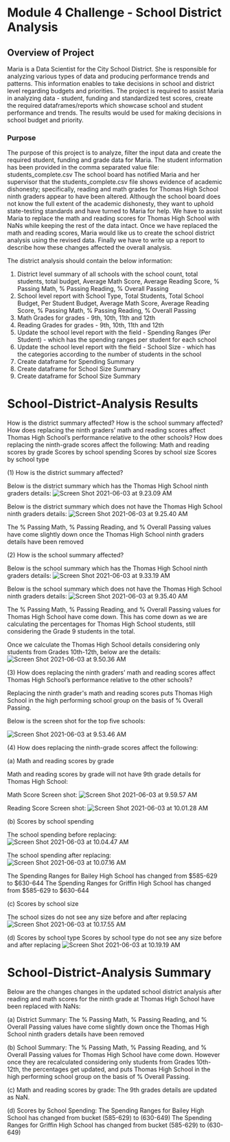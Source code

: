 # Module 4 Challenge - School District Analysis

## Overview of Project

Maria is a Data Scientist for the City School District. She is responsible for analyzing various types of data and producing performance trends and patterns. This information enables to take decisions in school and district level regarding budgets and priorities.
The project is required to assist Maria in analyzing data - student, funding and standardized test scores, create the required dataframes/reports which showcase school and student performance and trends. The results would be used for making decisions in school budget and priority.


### Purpose

The purpose of this project is to analyze, filter the input data and create the required student, funding and grade data for Maria.
The student information has been provided in the comma separated value file: students_complete.csv
The school board has notified Maria and her supervisor that the students_complete.csv file shows evidence of academic dishonesty; specifically, reading and math grades for Thomas High School ninth graders appear to have been altered. 
Although the school board does not know the full extent of the academic dishonesty, they want to uphold state-testing standards and have turned to Maria for help. 
We have to assist Maria to replace the math and reading scores for Thomas High School with NaNs while keeping the rest of the data intact. Once we have replaced the math and reading scores, Maria would like us to create the school district analysis using the revised data.
Finally we have to write up a report to describe how these changes affected the overall analysis.

The district analysis should contain the below information:

1. District level summary of all schools with the school count, total students, total budget, Average Math Score, Average Reading Score, % Passing Math, % Passing Reading, % Overall Passing
2. School level report with School Type, Total Students, Total School Budget, Per Student Budget, Average Math Score, Average Reading Score, % Passing Math, % Passing Reading, % Overall Passing
3. Math Grades for grades - 9th, 10th, 11th and 12th
4. Reading Grades for grades - 9th, 10th, 11th and 12th
5. Update the school level report with the field - Spending Ranges (Per Student) - which has the spending ranges per student for each school
6. Update the school level report with the field - School Size - which has the categories according to the number of students in the school
7. Create dataframe for Spending Summary
8. Create dataframe for School Size Summary
9. Create dataframe for School Size Summary



# School-District-Analysis Results

How is the district summary affected?
How is the school summary affected?
How does replacing the ninth graders’ math and reading scores affect Thomas High School’s performance relative to the other schools?
How does replacing the ninth-grade scores affect the following:
Math and reading scores by grade
Scores by school spending
Scores by school size
Scores by school type

(1) How is the district summary affected?

Below is the district summary which has the Thomas High School ninth graders details:
![Screen Shot 2021-06-03 at 9.23.09 AM](https://i.imgur.com/fPXELe8.png)

Below is the district summary which does not have the Thomas High School ninth graders details:
![Screen Shot 2021-06-03 at 9.25.40 AM](https://i.imgur.com/XKrLc6v.png)

The % Passing Math, % Passing Reading, and % Overall Passing values have come slightly down once the Thomas High School ninth graders details have been removed

(2) How is the school summary affected?

 Below is the school summary which has the Thomas High School ninth graders details:
![Screen Shot 2021-06-03 at 9.33.19 AM](https://i.imgur.com/eARZHoZ.png)

Below is the school summary which does not have the Thomas High School ninth graders details:
![Screen Shot 2021-06-03 at 9.35.40 AM](https://i.imgur.com/Ibi1a8e.png)

The % Passing Math, % Passing Reading, and % Overall Passing values for Thomas High School have come down. This has come down as we are calculating the percentages for Thomas High School students, still considering the Grade 9 students in the total.

Once we calculate the Thomas High School details considering only students from Grades 10th-12th, below are the details:
![Screen Shot 2021-06-03 at 9.50.36 AM](https://i.imgur.com/j5Anr3P.png)

(3)  How does replacing the ninth graders’ math and reading scores affect Thomas High School’s performance relative to the other schools?

Replacing the ninth grader's math and reading scores puts Thomas High School in the high performing school group on the basis of % Overall Passing.

Below is the screen shot for the top five schools:

![Screen Shot 2021-06-03 at 9.53.46 AM](https://i.imgur.com/o6FvuKf.png)




(4) How does replacing the ninth-grade scores affect the following:

(a) Math and reading scores by grade

Math and reading scores by grade will not have 9th grade details for Thomas High School:

Math Score Screen shot:
![Screen Shot 2021-06-03 at 9.59.57 AM](https://i.imgur.com/3etk7uR.png)

Reading Score Screen shot:
![Screen Shot 2021-06-03 at 10.01.28 AM](https://i.imgur.com/uuCWdXH.png)

(b) Scores by school spending

The school spending before replacing:
![Screen Shot 2021-06-03 at 10.04.47 AM](https://i.imgur.com/Ej9YOe1.png)

The school spending after replacing:
![Screen Shot 2021-06-03 at 10.07.16 AM](https://i.imgur.com/jcIjuuA.png)

The Spending Ranges for Bailey High School has changed from $585-629 to $630-644
The Spending Ranges for Griffin High School has changed from $585-629 to $630-644

(c) Scores by school size

The school sizes do not see any size before and after replacing
![Screen Shot 2021-06-03 at 10.17.55 AM](https://i.imgur.com/dvfoOiy.png)


(d) Scores by school type
Scores by school type do not see any size before and after replacing
![Screen Shot 2021-06-03 at 10.19.19 AM](https://i.imgur.com/82cxzXE.png)


# School-District-Analysis Summary

Below are the changes changes in the updated school district analysis after reading and math scores for the ninth grade at Thomas High School have been replaced with NaNs:

(a) District Summary:  The % Passing Math, % Passing Reading, and % Overall Passing values have come slightly down once the Thomas High School ninth graders details have been removed

(b) School Summary: The % Passing Math, % Passing Reading, and % Overall Passing values for Thomas High School have come down. However once they are recalculated considering only students from Grades 10th-12th, the percentages get updated, and puts Thomas High School in the high performing school group on the basis of % Overall Passing.

(c) Math and reading scores by grade: The 9th grades details are updated as NaN.

(d) Scores by School Spending: 
The Spending Ranges for Bailey High School has changed from bucket (585-629) to (630-649)
The Spending Ranges for Griffin High School has changed from bucket (585-629) to (630-649)







